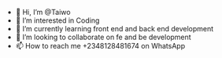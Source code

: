 - 👋 Hi, I’m @Taiwo
- 👀 I’m interested in Coding
- 🌱 I’m currently learning front end and back end development
- 💞️ I’m looking to collaborate on fe and be development
- 📫 How to reach me +2348128481674 on WhatsApp

<!---
Tawio/Tawio is a ✨ special ✨ repository because its `README.md` (this file) appears on your GitHub profile.
You can click the Preview link to take a look at your changes.
--->
